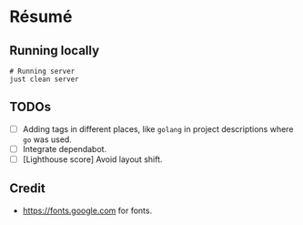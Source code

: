 # Résumé

## Running locally

```shell
# Running server
just clean server
```

## TODOs
- [ ] Adding tags in different places, like `golang` in project descriptions where `go` was used.
- [ ] Integrate dependabot.
- [ ] [Lighthouse score] Avoid layout shift.

## Credit
-  https://fonts.google.com for fonts.
